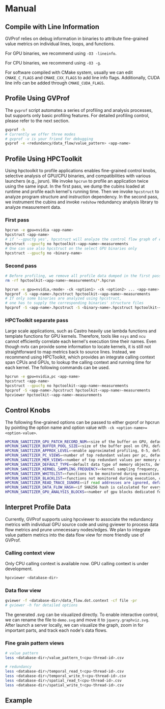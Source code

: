 # Manual

## Compile with Line Information

GVProf relies on debug information in binaries to attribute fine-grained value metrics on individual lines, loops, and functions. 

For GPU binaries, we recommend using `-O3 -lineinfo`.

For CPU binaries, we recommend using `-O3 -g`.

For software compiled with CMake system, usually we can edit `CMAKE_C_FLAGS` and `CMAKE_CXX_FLAGS` to add line info flags. Additionally, CUDA line info can be added through `CMAKE_CUDA_FLAGS`.

## Profile Using GVProf

The `gvprof` script automates a series of profiling and analysis processes, but supports only basic profiling features. For detailed profiling control, please refer to the next section.

```bash
gvprof -h
# Currently we offer three modes
# gvprof -v is your friend for debugging
gvprof -e <redundancy/data_flow/value_pattern> <app-name>
```

## Profile Using HPCToolkit

Using hpctoolkit to profile applications enables fine-grained control knobs, selective analysis of GPU/CPU binaries, and compatibilities with various launchers (e.g., jsrun).
We invoke `hpcrun` to profile an application twice using the same input.
In the first pass, we dump the cubins loaded at runtime and profile each kernel's running time. Then we invoke `hpcstruct` to analyze program structure and instruction dependency.
In the second pass, we instrument the cubins and invoke `redshow` redundancy analysis library to analyze measurement data.


### First pass
   
```bash
hpcrun -e gpu=nvidia <app-name>
hpcstruct <app-name>
# if '--gpucfg yes', hpcstruct will analyze the control flow graph of each GPU function and perform backward slicing, which is costly for large GPU binaries.
hpcstruct --gpucfg no hpctoolkit-<app-name>-measurements
# One can use also hpcstruct on the select GPU binaries only 
hpcstruct --gpucfg no <binary-name>
```
   
### Second pass

```bash
# Before profiling, we remove all profile data dumped in the first pass
rm -rf hpctoolkit-<app-name>-measurements/*.hpcrun

hpcrun -e gpu=nvidia,<mode> -ck <option1> -ck <option2> ... <app-name>
hpcprof -S <app-name>.hpcstruct hpctoolkit-<app-name>-measurements    
# If only some binaries are analyzed using hpcstruct,
# one has to supply the corresponding binaries' structure files
hpcprof -S <app-name>.hpcstruct -S <binary-name>.hpcstruct hpctoolkit-<app-name>-measurements    
```

### HPCToolkit separate pass

Large scale applications, such as Castro heavily use lambda functions and template functions for GPU kernels. Therefore, tools like `nsys` and `ncu` cannot efficiently correlate each kernel's execution time their names. Even though nvtx can provide some information to locate kernels, it is still not straightforward to map metrics back to source lines. Instead, we recommend using HPCToolkit, which provides an integrate calling context span CPUs and GPUs, to lookup the calling context and running time for each kernel. The following commands can be used.

```bash
hpcrun -e gpu=nvidia,pc <app-name>
hpcstruct <app-name>
hpcstruct --gpucfg no hpctoolkit-<app-name>-measurements
hpcprof -S <app-name>.hpcstruct hpctoolkit-<app-name>-measurements
hpcviewer hpctoolkit-<app-name>-measurements
```

## Control Knobs

The following fine-grained options can be passed to either gvprof or hpcrun by pointing the option name and option value with `-ck <option-name>=<option-value>`.

```bash
HPCRUN_SANITIZER_GPU_PATCH_RECORD_NUM=<size of the buffer on GPU, default: 16 * 1024>
HPCRUN_SANITIZER_BUFFER_POOL_SIZE=<size of the buffer pool on CPU, default: 500>
HPCRUN_SANITIZER_APPROX_LEVEL=<enable approximated profiling, 0-5, default: 0>
HPCRUN_SANITIZER_PC_VIEWS=<number of top redundant values per pc, default: 0>
HPCRUN_SANITIZER_MEM_VIEWS=<number of top redundant values per memory object, default: 0>
HPCRUN_SANITIZER_DEFAULT_TYPE=<default data type of memory objects, default: float>
HPCRUN_SANITIZER_KERNEL_SAMPLING_FREQUENCY=<kernel sampling frequency, default: 1>
HPCRUN_SANITIZER_WHITELIST=<functions to be monitored during execution, default: 0>
HPCRUN_SANITIZER_BLACKLIST=<functions not monitored during execution, default: 0>
HPCRUN_SANITIZER_READ_TRACE_IGNORE=<if read addresses are ignored, default: 0>
HPCRUN_SANITIZER_DATA_FLOW_HASH=<if SHA256 hash is calculated for every operation, default: 0>
HPCRUN_SANITIZER_GPU_ANALYSIS_BLOCKS=<number of gpu blocks dedicated for analysis, default: 0>
```

## Interpret Profile Data

Currently, GVProf supports using hpcviewer to associate the redundancy metrics with individual GPU source code and using gviewer to process data flow metrics and prune unnecessary nodes/edges. We plan to integrate value pattern metrics into the data flow view for more friendly use of GVProf.

### Calling context view 

Only CPU calling context is available now.
GPU calling context is under development.

```bash
hpcviewer <database-dir>
```
      
### Data flow view

```bash
gviewer -f <database-dir>/data_flow.dot.context -cf file -pr
# gviewer -h for detailed options
```
The generated .svg can be visualized directly. To enable interactive control, we can rename the file to `demo.svg` and move it to `jquery.graphviz.svg`. After launch a server locally, we can visualize the graph, zoom in for important parts, and track each node's data flows.

### Fine grain pattern views

```bash
# value pattern
less <database-dir>/value_pattern_t<cpu-thread-id>.csv

# redundancy
less <database-dir>/temporal_read_t<cpu-thread-id>.csv
less <database-dir>/temporal_write_t<cpu-thread-id>.csv
less <database-dir>/spatial_read_t<cpu-thread-id>.csv
less <database-dir>/spatial_write_t<cpu-thread-id>.csv
```

## Example

<work-in-progress>
